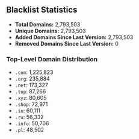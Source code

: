 ## Blacklist Statistics

- **Total Domains:** 2,793,503
- **Unique Domains:** 2,793,503
- **Added Domains Since Last Version:** 2,793,503
- **Removed Domains Since Last Version:** 0

### Top-Level Domain Distribution

-  `.com`: 1,225,823
-  `.org`: 235,884
-  `.net`: 173,327
-  `.top`: 87,266
-  `.xyz`: 80,605
-  `.shop`: 72,971
-  `.io`: 60,111
-  `.ru`: 56,332
-  `.info`: 50,706
-  `.pl`: 48,502
